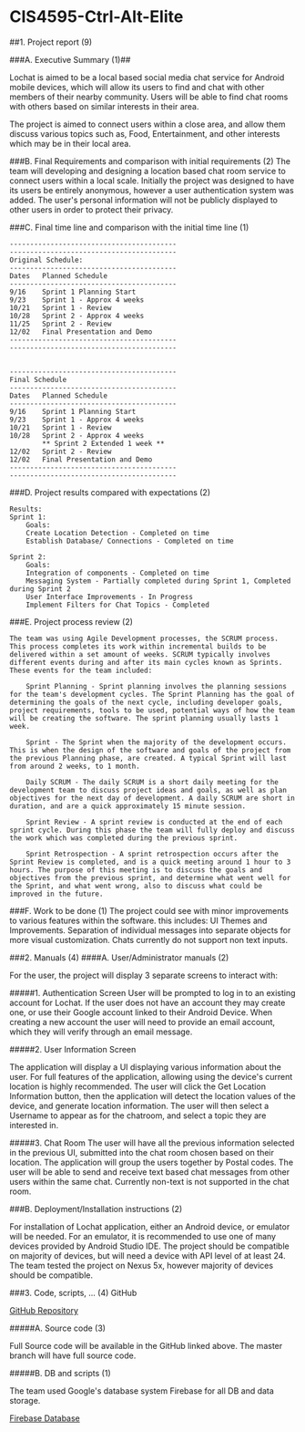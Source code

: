# CIS4595-Ctrl-Alt-Elite

##1. Project report (9)

###A. Executive Summary (1)##
	
Lochat is aimed to be a local based social media chat service for Android mobile devices, which will allow its users to find and chat with other members of their nearby community. Users will be able to find chat rooms with others based on similar interests in their area.
	
The project is aimed to connect users within a close area, and allow them discuss various topics such as, Food, Entertainment, and other interests which may be in their local area.


###B. Final Requirements and comparison with initial requirements (2)
The team will developing and designing a location based chat room service to connect users within a local scale. Initially the project was designed to have its users be entirely anonymous, however a user authentication system was added. The user's personal information will not be publicly displayed to other users in order to protect their privacy.
	
	

###C. Final time line and comparison with the initial time line (1)
	
	-----------------------------------------
	-----------------------------------------
	Original Schedule:
	-----------------------------------------
	Dates	Planned Schedule
	-----------------------------------------
	9/16	Sprint 1 Planning Start
	9/23	Sprint 1 - Approx 4 weeks
	10/21	Sprint 1 - Review
	10/28	Sprint 2 - Approx 4 weeks
	11/25	Sprint 2 - Review
	12/02	Final Presentation and Demo
	-----------------------------------------
	-----------------------------------------
	
	
	-----------------------------------------
	Final Schedule
	-----------------------------------------
	Dates 	Planned Schedule
	-----------------------------------------
	9/16	Sprint 1 Planning Start
	9/23	Sprint 1 - Approx 4 weeks
	10/21	Sprint 1 - Review
	10/28	Sprint 2 - Approx 4 weeks 
			** Sprint 2 Extended 1 week **
	12/02	Sprint 2 - Review
	12/02	Final Presentation and Demo
	-----------------------------------------
	-----------------------------------------

###D. Project results compared with expectations (2)
	
	Results:
	Sprint 1:
		Goals:
		Create Location Detection - Completed on time
		Establish Database/ Connections - Completed on time
		
	Sprint 2:
		Goals:
		Integration of components - Completed on time
		Messaging System - Partially completed during Sprint 1, Completed during Sprint 2
		User Interface Improvements - In Progress
		Implement Filters for Chat Topics - Completed
	
###E. Project process review (2)
	
	The team was using Agile Development processes, the SCRUM process. This process completes its work within incremental builds to be delivered within a set amount of weeks. SCRUM typically involves different events during and after its main cycles known as Sprints. These events for the team included:
		
		Sprint Planning - Sprint planning involves the planning sessions for the team's development cycles. The Sprint Planning has the goal of determining the goals of the next cycle, including developer goals, project requirements, tools to be used, potential ways of how the team will be creating the software. The sprint planning usually lasts 1 week.
		
		Sprint - The Sprint when the majority of the development occurs. This is when the design of the software and goals of the project from the previous Planning phase, are created. A typical Sprint will last from around 2 weeks, to 1 month.
		
		Daily SCRUM - The daily SCRUM is a short daily meeting for the development team to discuss project ideas and goals, as well as plan objectives for the next day of development. A daily SCRUM are short in duration, and are a quick approximately 15 minute session.
		
		Sprint Review - A sprint review is conducted at the end of each sprint cycle. During this phase the team will fully deploy and discuss the work which was completed during the previous sprint. 
		
		Sprint Retrospection - A sprint retrospection occurs after the Sprint Review is completed, and is a quick meeting around 1 hour to 3 hours. The purpose of this meeting is to discuss the goals and objectives from the previous sprint, and determine what went well for the Sprint, and what went wrong, also to discuss what could be improved in the future.
	
###F. Work to be done (1)
		The project could see with minor improvements to various features within the software. this includes:
		UI Themes and Improvements.
		Separation of individual messages into separate objects for more visual customization.
		Chats currently do not support non text inputs.
 

###2. Manuals (4)
####A. User/Administrator manuals (2)
		
For the user, the project will display 3 separate screens to interact with:
		
#####1. Authentication Screen
User will be prompted to log in to an existing account for Lochat. If the user does not have an account they may create one, or use their Google account linked to their Android Device. When creating a new account the user will need to provide an email account, which they will verify through an email message.
			
#####2. User Information Screen

The application will display a UI displaying various information about the user. For full features of the application, allowing using the device's current location is highly recommended. The user will click the Get Location Information button, then the application will detect the location values of the device, and generate location information. The user will then select a Username to appear as for the chatroom, and select a topic they are interested in.
			
#####3. Chat Room
The user will have all the previous information selected in the previous UI, submitted into the chat room chosen based on their location. The application will group the users together by Postal codes. The user will be able to send and receive text based chat messages from other users within the same chat. Currently non-text is not supported in the chat room.

###B. Deployment/Installation instructions (2)
		
For installation of Lochat application, either an Android device, or emulator will be needed. For an emulator, it is recommended to use one of many devices provided by Android Studio IDE. The project should be compatible on majority of devices, but will need a device with API level of at least 24. The team tested the project on Nexus 5x, however majority of devices should be compatible.
		

###3. Code, scripts, ... (4)
GitHub
	
[GitHub Repository](https://github.com/RSheeder/CIS4595-Ctrl-Alt-Elite)

#####A. Source code (3)
	
Full Source code will be available in the GitHub linked above.  The master branch will have full source code.

#####B. DB and scripts (1)
	
The team used Google's database system Firebase for all DB and data storage. 
	
[Firebase Database](https://console.firebase.google.com/u/1/project/cis4595-ctrl-alt-elite/overview)
